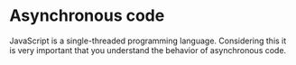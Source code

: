 # Asynchronous code
JavaScript is a single-threaded programming language. Considering this it is very important that you understand the behavior of asynchronous code.
